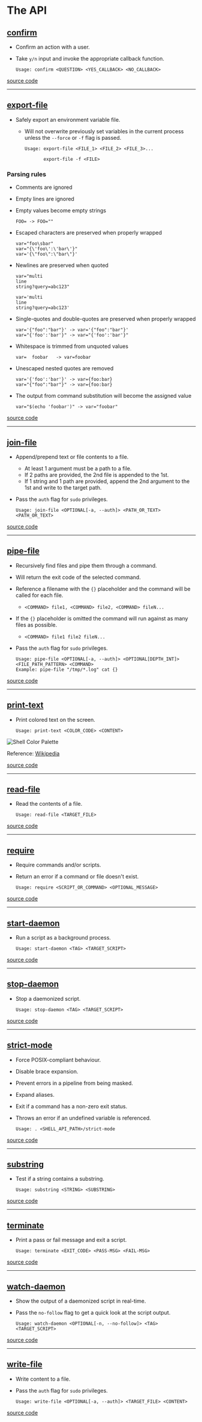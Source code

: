 # The API

## [confirm](#confirm)

- Confirm an action with a user.
- Take `y/n` input and invoke the appropriate callback function.

      Usage: confirm <QUESTION> <YES_CALLBACK> <NO_CALLBACK>

[source code](../shell/confirm)

---

## [export-file](#export-file)

- Safely export an environment variable file.
  - Will not overwrite previously set variables in the current process unless the `--force` or `-f` flag is passed.

        Usage: export-file <FILE_1> <FILE_2> <FILE_3>...

               export-file -f <FILE>

### Parsing rules

- Comments are ignored
- Empty lines are ignored

- Empty values become empty strings

      FOO= -> FOO=""

- Escaped characters are preserved when properly wrapped

      var="foo\sbar"
      var="{\'foo\':\'bar\'}"
      var='{\"foo\":\"bar\"}'

- Newlines are preserved when quoted

      var="multi
      line
      string?query=abc123"

      var='multi
      line
      string?query=abc123'

- Single-quotes and double-quotes are preserved when properly wrapped

      var='{"foo":"bar"}' -> var='{"foo":"bar"}'
      var="{'foo':'bar'}" -> var="{'foo':'bar'}"

- Whitespace is trimmed from unquoted values
      
      var=  foobar   -> var=foobar

- Unescaped nested quotes are removed
      
      var='{'foo':'bar'}' -> var={foo:bar}
      var="{"foo":"bar"}" -> var={foo:bar}

- The output from command substitution will become the assigned value

      var="$(echo 'foobar')" -> var="foobar"
      
[source code](../shell/export-file)

---

## [join-file](#join-file)

- Append/prepend text or file contents to a file.
  - At least 1 argument must be a path to a file.
  - If 2 paths are provided, the 2nd file is appended to the 1st.
  - If 1 string and 1 path are provided, append the 2nd argument to the 1st and write to the target path.
- Pass the `auth` flag for `sudo` privileges.

      Usage: join-file <OPTIONAL[-a, --auth]> <PATH_OR_TEXT> <PATH_OR_TEXT>

[source code](../shell/join-file)

---

## [pipe-file](#pipe-file)

- Recursively find files and pipe them through a command.
- Will return the exit code of the selected command.
- Reference a filename with the `{}` placeholder and the command will be called for each file.
  - `<COMMAND> file1, <COMMAND> file2, <COMMAND> fileN...`
- If the `{}` placeholder is omitted the command will run against as many files as possible.
  - `<COMMAND> file1 file2 fileN...`
- Pass the `auth` flag for `sudo` privileges.

      Usage: pipe-file <OPTIONAL[-a, --auth]> <OPTIONAL[DEPTH_INT]> <FILE_PATH_PATTERN> <COMMAND>
      Example: pipe-file "/tmp/*.log" cat {}

[source code](../shell/pipe-file)

---

## [print-text](#print-text)

- Print colored text on the screen.

      Usage: print-text <COLOR_CODE> <CONTENT>

![Shell Color Palette](https://github.com/abbotto/shell-api/raw/master/doc/asset/shell-color-palette.png "Shell Color Palette")

Reference: [Wikipedia](https://en.wikipedia.org/wiki/ANSI_escape_code#8-bit)

[source code](../shell/print-text)

---

## [read-file](#read-file)

- Read the contents of a file.

      Usage: read-file <TARGET_FILE>

[source code](../shell/read-file)

---

## [require](#require)

- Require commands and/or scripts.
- Return an error if a command or file doesn't exist.

      Usage: require <SCRIPT_OR_COMMAND> <OPTIONAL_MESSAGE>

[source code](../shell/require)

---

## [start-daemon](#start-daemon)

- Run a script as a background process.

      Usage: start-daemon <TAG> <TARGET_SCRIPT>

[source code](../shell/start-daemon)

---

## [stop-daemon](#stop-daemon)

- Stop a daemonized script.

      Usage: stop-daemon <TAG> <TARGET_SCRIPT>

[source code](../shell/stop-daemon)

---

## [strict-mode](#strict-mode)

- Force POSIX-compliant behaviour.
- Disable brace expansion.
- Prevent errors in a pipeline from being masked.
- Expand aliases.
- Exit if a command has a non-zero exit status.
- Throws an error if an undefined variable is referenced.

      Usage: . <SHELL_API_PATH>/strict-mode

[source code](../shell/strict-mode)

---

## [substring](#substring)

- Test if a string contains a substring.

      Usage: substring <STRING> <SUBSTRING>

[source code](../shell/substring)

---

## [terminate](#terminate)

- Print a pass or fail message and exit a script.

      Usage: terminate <EXIT_CODE> <PASS-MSG> <FAIL-MSG>

[source code](../shell/terminate)

---

## [watch-daemon](#watch-daemon)

- Show the output of a daemonized script in real-time.
- Pass the `no-follow` flag to get a quick look at the script output.

      Usage: watch-daemon <OPTIONAL[-n, --no-follow]> <TAG> <TARGET_SCRIPT>

[source code](../shell/watch-daemon)

---

## [write-file](#write-file)

- Write content to a file.
- Pass the `auth` flag for `sudo` privileges.

      Usage: write-file <OPTIONAL[-a, --auth]> <TARGET_FILE> <CONTENT>

[source code](../shell/write-file)
